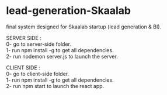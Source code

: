 # lead-generation-Skaalab
final system designed for Skaalab startup (lead generation &amp; BI).

SERVER SIDE :<br />
0- go to server-side folder.<br />
1- run npm install -g  to get all dependencies.<br />
2- run nodemon server.js to launch the server.<br />

CLIENT SIDE :<br />
0- go to client-side folder.<br />
1- run npm install -g  to get all dependencies.<br />
2- run npm start to launch the react app.<br />
